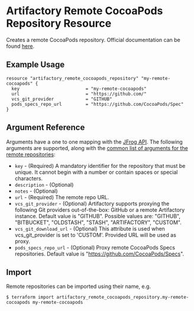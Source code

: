 # Artifactory Remote CocoaPods Repository Resource

Creates a remote CocoaPods repository.
Official documentation can be found [here](https://www.jfrog.com/confluence/display/JFROG/CocoaPods+Repositories).


## Example Usage

```hcl
resource "artifactory_remote_cocoapods_repository" "my-remote-cocoapods" {
  key                         = "my-remote-cocoapods"
  url                         = "https://github.com/"
  vcs_git_provider            = "GITHUB"
  pods_specs_repo_url         = "https://github.com/CocoaPods/Spec"
}
```

## Argument Reference

Arguments have a one to one mapping with the [JFrog API](https://www.jfrog.com/confluence/display/RTF/Repository+Configuration+JSON).
The following arguments are supported, along with the [common list of arguments for the remote repositories](remote.md):

* `key` - (Required) A mandatory identifier for the repository that must be unique. It cannot begin with a number or
  contain spaces or special characters.
* `description` - (Optional)
* `notes` - (Optional)
* `url` - (Required) The remote repo URL.
* `vcs_git_provider` - (Optional) Artifactory supports proxying the following Git providers out-of-the-box: GitHub or a remote Artifactory instance. Default value is "GITHUB". 
   Possible values are: "GITHUB", "BITBUCKET", "OLDSTASH", "STASH", "ARTIFACTORY", "CUSTOM".
* `vcs_git_download_url` - (Optional) This attribute is used when vcs_git_provider is set to 'CUSTOM'. Provided URL will be used as proxy.
* `pods_specs_repo_url` - (Optional) Proxy remote CocoaPods Specs repositories. Default value is "https://github.com/CocoaPods/Specs".



## Import

Remote repositories can be imported using their name, e.g.
```
$ terraform import artifactory_remote_cocoapods_repository.my-remote-cocoapods my-remote-cocoapods
```